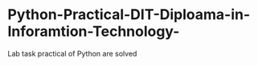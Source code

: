 # Python-Practical-DIT-Diploama-in-Inforamtion-Technology-
Lab task practical of Python are solved 

